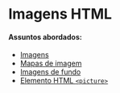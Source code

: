 # Imagens HTML

#### Assuntos abordados: 

- [Imagens](aulas/5.1-imagens)
- [Mapas de imagem](aulas/5.2-mapas-de-imagem)
- [Imagens de fundo](aulas/5.3-imagens-de-fundo)
- [Elemento HTML `<picture>`](aulas/5.4-elemento-picture)

